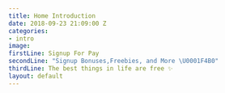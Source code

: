```yaml
---
title: Home Introduction
date: 2018-09-23 21:09:00 Z
categories:
- intro
image: 
firstLine: Signup For Pay
secondLine: "Signup Bonuses,Freebies, and More \U0001F4B0"
thirdLine: The best things in life are free ✨
layout: default
---
```


